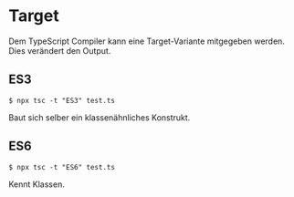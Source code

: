 # Target

Dem TypeScript Compiler kann eine Target-Variante mitgegeben werden. Dies verändert den Output.

## ES3
`$ npx tsc -t "ES3" test.ts`

Baut sich selber ein klassenähnliches Konstrukt.

## ES6
`$ npx tsc -t "ES6" test.ts`

Kennt Klassen.
